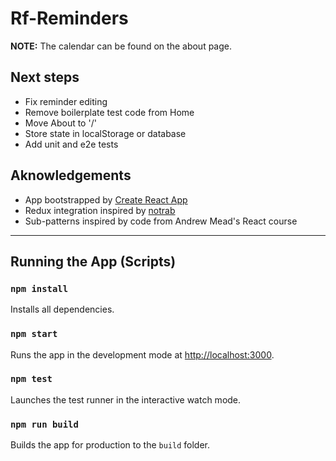 # Rf-Reminders

**NOTE:** The calendar can be found on the about page.

## Next steps

* Fix reminder editing
* Remove boilerplate test code from Home
* Move About to '/'
* Store state in localStorage or database
* Add unit and e2e tests

## Aknowledgements

* App bootstrapped by [Create React App](https://github.com/facebook/create-react-app)
* Redux integration inspired by [notrab](https://github.com/notrab/create-react-app-redux/)
* Sub-patterns inspired by code from Andrew Mead's React course

----

## Running the App (Scripts)

### `npm install`

Installs all dependencies.

### `npm start`

Runs the app in the development mode at [http://localhost:3000](http://localhost:3000).

### `npm test`

Launches the test runner in the interactive watch mode.

### `npm run build`

Builds the app for production to the `build` folder.

